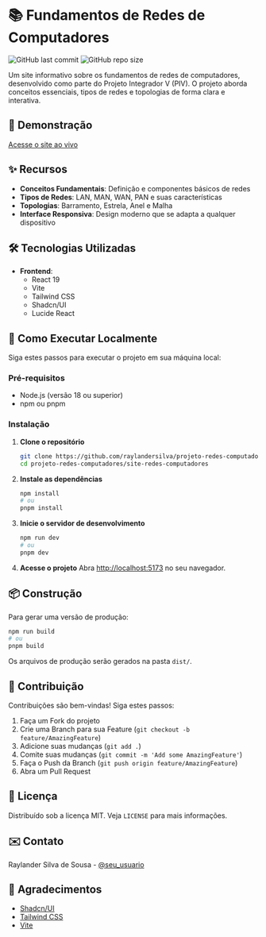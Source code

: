 # 📚 Fundamentos de Redes de Computadores

![GitHub last commit](https://img.shields.io/github/last-commit/raylandersilva/projeto-redes-computadores)
![GitHub repo size](https://img.shields.io/github/repo-size/raylandersilva/projeto-redes-computadores)

Um site informativo sobre os fundamentos de redes de computadores, desenvolvido como parte do Projeto Integrador V (PIV). O projeto aborda conceitos essenciais, tipos de redes e topologias de forma clara e interativa.

## 🚀 Demonstração

[Acesse o site ao vivo](https://raylandersilva.github.io/projeto-redes-computadores)

## ✨ Recursos

- **Conceitos Fundamentais**: Definição e componentes básicos de redes
- **Tipos de Redes**: LAN, MAN, WAN, PAN e suas características
- **Topologias**: Barramento, Estrela, Anel e Malha
- **Interface Responsiva**: Design moderno que se adapta a qualquer dispositivo

## 🛠️ Tecnologias Utilizadas

- **Frontend**:
  - React 19
  - Vite
  - Tailwind CSS
  - Shadcn/UI
  - Lucide React

## 🚀 Como Executar Localmente

Siga estes passos para executar o projeto em sua máquina local:

### Pré-requisitos

- Node.js (versão 18 ou superior)
- npm ou pnpm

### Instalação

1. **Clone o repositório**
   ```bash
   git clone https://github.com/raylandersilva/projeto-redes-computadores.git
   cd projeto-redes-computadores/site-redes-computadores
   ```

2. **Instale as dependências**
   ```bash
   npm install
   # ou
   pnpm install
   ```

3. **Inicie o servidor de desenvolvimento**
   ```bash
   npm run dev
   # ou
   pnpm dev
   ```

4. **Acesse o projeto**
   Abra [http://localhost:5173](http://localhost:5173) no seu navegador.

## 📦 Construção

Para gerar uma versão de produção:

```bash
npm run build
# ou
pnpm build
```

Os arquivos de produção serão gerados na pasta `dist/`.

## 🤝 Contribuição

Contribuições são bem-vindas! Siga estes passos:

1. Faça um Fork do projeto
2. Crie uma Branch para sua Feature (`git checkout -b feature/AmazingFeature`)
3. Adicione suas mudanças (`git add .`)
4. Comite suas mudanças (`git commit -m 'Add some AmazingFeature'`)
5. Faça o Push da Branch (`git push origin feature/AmazingFeature`)
6. Abra um Pull Request

## 📄 Licença

Distribuído sob a licença MIT. Veja `LICENSE` para mais informações.

## ✉️ Contato

Raylander Silva de Sousa - [@seu_usuario](https://github.com/raylandersilva)

## 🙏 Agradecimentos

- [Shadcn/UI](https://ui.shadcn.com/)
- [Tailwind CSS](https://tailwindcss.com/)
- [Vite](https://vitejs.dev/)

